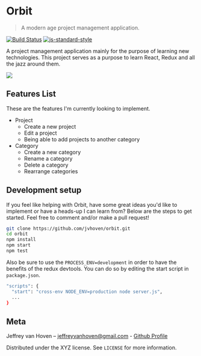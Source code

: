 # Orbit
> A modern age project management application.

[![Build Status](https://travis-ci.org/jvhoven/Orbit.svg?branch=master)](https://travis-ci.org/jvhoven/Orbit) [![js-standard-style](https://img.shields.io/badge/code%20style-standard-brightgreen.svg)](http://standardjs.com)

A project management application mainly for the purpose of learning new technologies. This project serves as a purpose to learn React, Redux and all the jazz around them.

![](https://cloud.githubusercontent.com/assets/5366355/16357604/b713211e-3afb-11e6-9289-6bf98fe3b7fb.png)

## Features List

These are the features I'm currently looking to implement.

* Project
    * Create a new project
    * Edit a project
    * Being able to add projects to another category
* Category
    * Create a new category
    * Rename a category
    * Delete a category
    * Rearrange categories

## Development setup

If you feel like helping with Orbit, have some great ideas you'd like to implement or have a heads-up I can learn from? Below are the steps to get started. Feel free to comment and/or make a pull request!

```sh
git clone https://github.com/jvhoven/orbit.git
cd orbit
npm install
npm start
npm test
```

Also be sure to use the ``PROCESS_ENV=development`` in order to have the benefits of the redux devtools. You can do so by editing the start script in ``package.json``.

```sh
"scripts": {
  "start": "cross-env NODE_ENV=production node server.js",
  ...
}
```

## Meta

Jeffrey van Hoven – jeffreyvanhoven@gmail.com -
[Github Profile](https://github.com/jvhoven/)

Distributed under the XYZ license. See ``LICENSE`` for more information.
